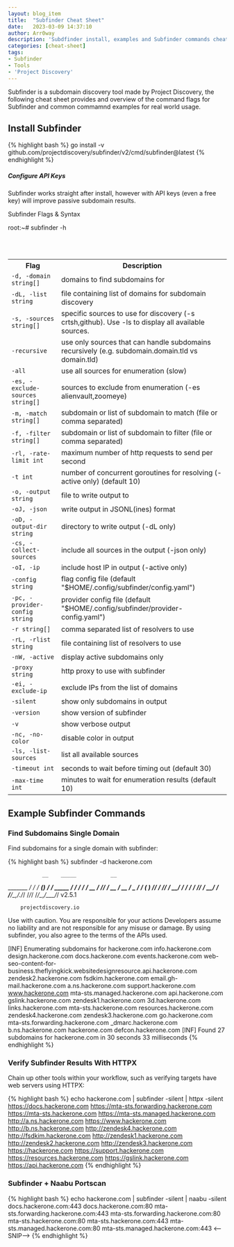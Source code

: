 ```yaml
---
layout: blog_item
title:  "Subfinder Cheat Sheet"
date:   2023-03-09 14:37:10
author: Arr0way
description: 'Subdfinder install, examples and Subfinder commands cheatsheet'
categories: [cheat-sheet]
tags:
- Subfinder
- Tools
- 'Project Discovery'
---
```


Subfinder is a subdomain discovery tool made by Project Discovery, the following cheat sheet provides and overview of the command flags for Subfinder and common commamnd examples for real world usage. 

## Install Subfinder 

{% highlight bash %}
go install -v github.com/projectdiscovery/subfinder/v2/cmd/subfinder@latest
{% endhighlight %}

<div class="note tip">
  <h5>Configure API Keys</h5>
  <p>Subfinder works straight after install, however with API keys (even a free key) will improve passive subdomain results.</p>
</div>

<section class="shellbox">
    <div class="unit golden-large code">
      <p class="title">Subfinder Flags & Syntax</p>
      <div class="shell">
        <p class="line">
          <span class="prompt">root</span><span>:</span><span class="path">~</span><span>#</span>
          <span class="command">subfinder -h</span>
        </p>
          <span class="output"><br></span>
          <span class="output"><br></span>
      </div>
    </div>
</section>


<div class="mobile-side-scroller">
  <table>
    <tr>
      <th>Flag</th>
      <th>Description</th>
    </tr>
    <tr>
      <td><code>-d, -domain string[]</code></td>
      <td>domains to find subdomains for</td>
    </tr>
    <tr>
      <td><code>-dL, -list string</code></td>
      <td>file containing list of domains for subdomain discovery</td>
    </tr>
    <tr>
      <td><code>-s, -sources string[]</code></td>
      <td>specific sources to use for discovery (-s crtsh,github). Use -ls to display all available sources.</td>
    </tr>
    <tr>
      <td><code>-recursive</code></td>
      <td>use only sources that can handle subdomains recursively (e.g. subdomain.domain.tld vs domain.tld)</td>
    </tr>
    <tr>
      <td><code>-all</code></td>
      <td>use all sources for enumeration (slow)</td>
    </tr>
    <tr>
      <td><code>-es, -exclude-sources string[]</code></td>
      <td>sources to exclude from enumeration (-es alienvault,zoomeye)</td>
    </tr>
    <tr>
      <td><code>-m, -match string[]</code></td>
      <td>subdomain or list of subdomain to match (file or comma separated)</td>
    </tr>
    <tr>
      <td><code>-f, -filter string[]</code></td>
      <td>subdomain or list of subdomain to filter (file or comma separated)</td>
    </tr>
    <tr>
      <td><code>-rl, -rate-limit int</code></td>
      <td>maximum number of http requests to send per second</td>
    </tr>
    <tr>
      <td><code>-t int</code></td>
      <td>number of concurrent goroutines for resolving (-active only) (default 10)</td>
    </tr>
    <tr>
      <td><code>-o, -output string</code></td>
      <td>file to write output to</td>
    </tr>
    <tr>
      <td><code>-oJ, -json</code></td>
      <td>write output in JSONL(ines) format</td>
    </tr>
    <tr>
      <td><code>-oD, -output-dir string</code></td>
      <td>directory to write output (-dL only)</td>
    </tr>
    <tr>
      <td><code>-cs, -collect-sources</code></td>
      <td>include all sources in the output (-json only)</td>
    </tr>
    <tr>
      <td><code>-oI, -ip</code></td>
      <td>include host IP in output (-active only)</td>
    </tr>
    <tr>
      <td><code>-config string</code></td>
      <td>flag config file (default "$HOME/.config/subfinder/config.yaml")</td>
    </tr>
    <tr>
      <td><code>-pc, -provider-config string</code></td>
      <td>provider config file (default "$HOME/.config/subfinder/provider-config.yaml")</td>
    </tr>
    <tr>
      <td><code>-r string[]</code></td>
      <td>comma separated list of resolvers to use</td>
    </tr>
    <tr>
      <td><code>-rL, -rlist string</code></td>
      <td>file containing list of resolvers to use</td>
    </tr>
    <tr>
      <td><code>-nW, -active</code></td>
      <td>display active subdomains only</td>
    </tr>
    <tr>
      <td><code>-proxy string</code></td>
      <td>http proxy to use with subfinder</td>
    </tr>
    <tr>
      <td><code>-ei, -exclude-ip</code></td>
      <td>exclude IPs from the list of domains</td>
    </tr>
    <tr>
      <td><code>-silent</code></td>
      <td>show only subdomains in output</td>
    </tr>
    <tr>
      <td><code>-version</code></td>
      <td>show version of subfinder</td>
    </tr>
    <tr>
      <td><code>-v</code></td>
      <td>show verbose output</td>
    </tr>
    <tr>
      <td><code>-nc, -no-color</code></td>
      <td>disable color in output</td>
    </tr>
    <tr>
      <td><code>-ls, -list-sources</code></td>
      <td>list all available sources</td>
    </tr>
    <tr>
      <td><code>-timeout int</code></td>
      <td>seconds to wait before timing out (default 30)</td>
    </tr>
    <tr>
      <td><code>-max-time int</code></td>
      <td>minutes to wait for enumeration results (default 10)</td>
    </tr>
  </table>
</div>


## Example Subfinder Commands 

### Find Subdomains Single Domain 

Find subdomains for a single domain with subfinder:

{% highlight bash %}
subfinder -d hackerone.com

               __    _____           __
   _______  __/ /_  / __(_)___  ____/ /__  _____
  / ___/ / / / __ \/ /_/ / __ \/ __  / _ \/ ___/
 (__  ) /_/ / /_/ / __/ / / / / /_/ /  __/ /
/____/\__,_/_.___/_/ /_/_/ /_/\__,_/\___/_/ v2.5.1

		projectdiscovery.io

Use with caution. You are responsible for your actions
Developers assume no liability and are not responsible for any misuse or damage.
By using subfinder, you also agree to the terms of the APIs used.

[INF] Enumerating subdomains for hackerone.com
info.hackerone.com
design.hackerone.com
docs.hackerone.com
events.hackerone.com
web-seo-content-for-business.theflyingkick.websitedesignresource.api.hackerone.com
zendesk2.hackerone.com
fsdkim.hackerone.com
email.gh-mail.hackerone.com
a.ns.hackerone.com
support.hackerone.com
www.hackerone.com
mta-sts.managed.hackerone.com
api.hackerone.com
gslink.hackerone.com
zendesk1.hackerone.com
3d.hackerone.com
links.hackerone.com
mta-sts.hackerone.com
resources.hackerone.com
zendesk4.hackerone.com
zendesk3.hackerone.com
go.hackerone.com
mta-sts.forwarding.hackerone.com
_dmarc.hackerone.com
b.ns.hackerone.com
hackerone.com
defcon.hackerone.com
[INF] Found 27 subdomains for hackerone.com in 30 seconds 33 milliseconds
{% endhighlight %}


### Verify Subfinder Results With HTTPX 

Chain up other tools within your workflow, such as verifying targets have web servers using HTTPX:  

{% highlight bash %}
echo hackerone.com | subfinder -silent | httpx -silent
https://docs.hackerone.com
https://mta-sts.forwarding.hackerone.com
https://mta-sts.hackerone.com
https://mta-sts.managed.hackerone.com
http://a.ns.hackerone.com
https://www.hackerone.com
http://b.ns.hackerone.com
http://zendesk4.hackerone.com
http://fsdkim.hackerone.com
http://zendesk1.hackerone.com
http://zendesk2.hackerone.com
http://zendesk3.hackerone.com
https://hackerone.com
https://support.hackerone.com
https://resources.hackerone.com
https://gslink.hackerone.com
https://api.hackerone.com
{% endhighlight %}

### Subfinder + Naabu Portscan 

{% highlight bash %}
echo hackerone.com | subfinder -silent | naabu -silent
docs.hackerone.com:443
docs.hackerone.com:80
mta-sts.forwarding.hackerone.com:443
mta-sts.forwarding.hackerone.com:80
mta-sts.hackerone.com:80
mta-sts.hackerone.com:443
mta-sts.managed.hackerone.com:80
mta-sts.managed.hackerone.com:443
<--SNIP-->
{% endhighlight %}
